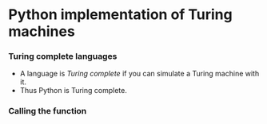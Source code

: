 # Python implementation of Turing machines

### Turing complete languages

* A language is *Turing complete* if you can simulate a Turing machine with it.
* Thus Python is Turing complete.

### Calling the function